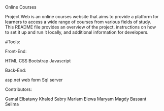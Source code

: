 Online Courses

Project Web is an online courses website that aims to provide a platform for learners to access a wide range of courses from various fields of study. This README file provides an overview of the project, instructions on how to set it up and run it locally, and additional information for developers.

#Tools:

Front-End:

HTML
CSS
Bootstrap
Javascript

Back-End:

asp.net web form 
Sql server

Contributors:

Gamal  Elbatawy
Khaled Sabry
Mariam Elewa
Maryam Magdy
Bassant Selima
